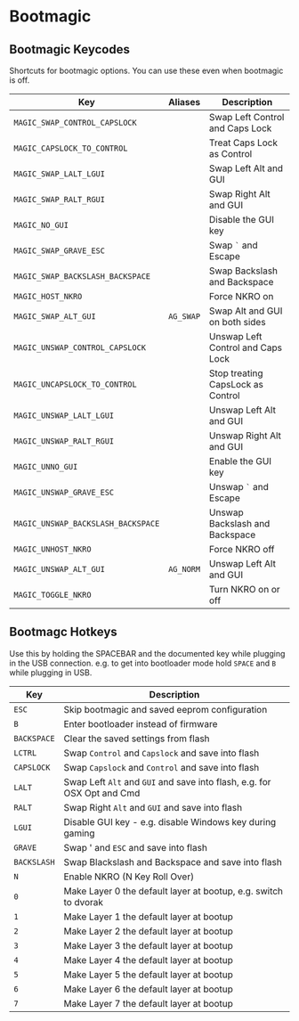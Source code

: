 # Bootmagic

<!-- FIXME: Describe the bootmagic feature here. -->

## Bootmagic Keycodes

Shortcuts for bootmagic options. You can use these even when bootmagic is off.

|Key                               |Aliases  |Description                         |
|----------------------------------|---------|------------------------------------|
|`MAGIC_SWAP_CONTROL_CAPSLOCK`     |         |Swap Left Control and Caps Lock     |
|`MAGIC_CAPSLOCK_TO_CONTROL`       |         |Treat Caps Lock as Control          |
|`MAGIC_SWAP_LALT_LGUI`            |         |Swap Left Alt and GUI               |
|`MAGIC_SWAP_RALT_RGUI`            |         |Swap Right Alt and GUI              |
|`MAGIC_NO_GUI`                    |         |Disable the GUI key                 |
|`MAGIC_SWAP_GRAVE_ESC`            |         |Swap <code>&#96;</code> and Escape  |
|`MAGIC_SWAP_BACKSLASH_BACKSPACE`  |         |Swap Backslash and Backspace        |
|`MAGIC_HOST_NKRO`                 |         |Force NKRO on                       |
|`MAGIC_SWAP_ALT_GUI`              |`AG_SWAP`|Swap Alt and GUI on both sides      |
|`MAGIC_UNSWAP_CONTROL_CAPSLOCK`   |         |Unswap Left Control and Caps Lock   |
|`MAGIC_UNCAPSLOCK_TO_CONTROL`     |         |Stop treating CapsLock as Control   |
|`MAGIC_UNSWAP_LALT_LGUI`          |         |Unswap Left Alt and GUI             |
|`MAGIC_UNSWAP_RALT_RGUI`          |         |Unswap Right Alt and GUI            |
|`MAGIC_UNNO_GUI`                  |         |Enable the GUI key                  |
|`MAGIC_UNSWAP_GRAVE_ESC`          |         |Unswap <code>&#96;</code> and Escape|
|`MAGIC_UNSWAP_BACKSLASH_BACKSPACE`|         |Unswap Backslash and Backspace      |
|`MAGIC_UNHOST_NKRO`               |         |Force NKRO off                      |
|`MAGIC_UNSWAP_ALT_GUI`            |`AG_NORM`|Unswap Left Alt and GUI             |
|`MAGIC_TOGGLE_NKRO`               |         |Turn NKRO on or off                 |


## Bootmagc Hotkeys

Use this by holding the SPACEBAR and the documented key while
plugging in the USB connection. e.g. to get into bootloader mode
hold `SPACE` and `B` while plugging in USB.


|Key        |Description                                                             |
|-----------|------------------------------------------------------------------------|
|`ESC`      | Skip bootmagic and saved eeprom configuration                          |
|`B`        | Enter bootloader instead of firmware                                   |
|`BACKSPACE`| Clear the saved settings from flash                                    |
|`LCTRL`    | Swap `Control` and `Capslock` and save into flash                      |
|`CAPSLOCK` | Swap `Capslock` and `Control` and save into flash                      |
|`LALT`     | Swap Left `Alt` and `GUI` and save into flash, e.g. for OSX Opt and Cmd|
|`RALT`     | Swap Right `Alt` and `GUI` and save into flash                         |
|`LGUI`     | Disable GUI key - e.g. disable Windows key during gaming               |
|`GRAVE`    | Swap &#39; and `ESC` and save into flash                               |
|`BACKSLASH`| Swap Blackslash and Backspace and save into flash                      |
|`N`        | Enable NKRO (N Key Roll Over)                                          |
|`0`        | Make Layer 0 the default layer at bootup, e.g. switch to dvorak        |
|`1`        | Make Layer 1 the default layer at bootup                               |
|`2`        | Make Layer 2 the default layer at bootup                               |
|`3`        | Make Layer 3 the default layer at bootup                               |
|`4`        | Make Layer 4 the default layer at bootup                               |
|`5`        | Make Layer 5 the default layer at bootup                               |
|`6`        | Make Layer 6 the default layer at bootup                               |
|`7`        | Make Layer 7 the default layer at bootup                               |
